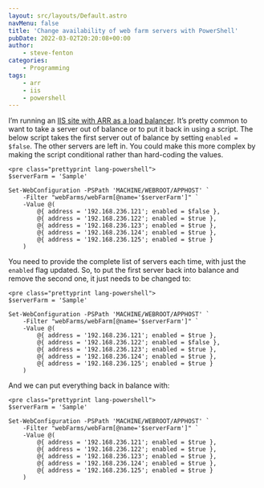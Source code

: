 ```yaml
---
layout: src/layouts/Default.astro
navMenu: false
title: 'Change availability of web farm servers with PowerShell'
pubDate: 2022-03-02T20:20:08+00:00
author:
    - steve-fenton
categories:
    - Programming
tags:
    - arr
    - iis
    - powershell
---
```


I’m running an [IIS site with ARR as a load balancer](https://www.stevefenton.co.uk/2022/02/load-balancing-with-iis-and-application-request-routing/). It’s pretty common to want to take a server out of balance or to put it back in using a script. The below script takes the first server out of balance by setting `enabled = $false`. The other servers are left in. You could make this more complex by making the script conditional rather than hard-coding the values.

```
<pre class="prettyprint lang-powershell">
$serverFarm = 'Sample'

Set-WebConfiguration -PSPath 'MACHINE/WEBROOT/APPHOST' `
    -Filter "webFarms/webFarm[@name='$serverFarm']" `
    -Value @(
        @{ address = '192.168.236.121'; enabled = $false },
        @{ address = '192.168.236.122'; enabled = $true },
        @{ address = '192.168.236.123'; enabled = $true },
        @{ address = '192.168.236.124'; enabled = $true },
        @{ address = '192.168.236.125'; enabled = $true }
    )
```
You need to provide the complete list of servers each time, with just the `enabled` flag updated. So, to put the first server back into balance and remove the second one, it just needs to be changed to:

```
<pre class="prettyprint lang-powershell">
$serverFarm = 'Sample'

Set-WebConfiguration -PSPath 'MACHINE/WEBROOT/APPHOST' `
    -Filter "webFarms/webFarm[@name='$serverFarm']" `
    -Value @(
        @{ address = '192.168.236.121'; enabled = $true },
        @{ address = '192.168.236.122'; enabled = $false },
        @{ address = '192.168.236.123'; enabled = $true },
        @{ address = '192.168.236.124'; enabled = $true },
        @{ address = '192.168.236.125'; enabled = $true }
    )
```
And we can put everything back in balance with:

```
<pre class="prettyprint lang-powershell">
$serverFarm = 'Sample'

Set-WebConfiguration -PSPath 'MACHINE/WEBROOT/APPHOST' `
    -Filter "webFarms/webFarm[@name='$serverFarm']" `
    -Value @(
        @{ address = '192.168.236.121'; enabled = $true },
        @{ address = '192.168.236.122'; enabled = $true },
        @{ address = '192.168.236.123'; enabled = $true },
        @{ address = '192.168.236.124'; enabled = $true },
        @{ address = '192.168.236.125'; enabled = $true }
    )
```